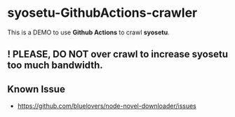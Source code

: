 # syosetu-GithubActions-crawler
This is a DEMO to use **Github Actions** to crawl **syosetu**.

## ! PLEASE, DO NOT over crawl to increase **syosetu** too much bandwidth.


## Known Issue
- https://github.com/bluelovers/node-novel-downloader/issues
